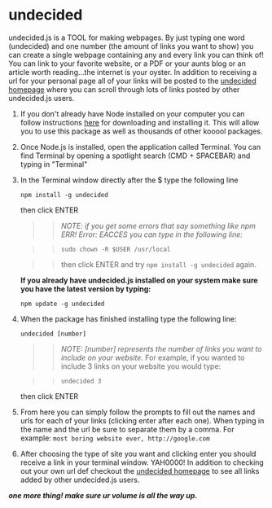 # undecided
undecided.js is a TOOL for making webpages. By just typing one word (undecided) and one number (the amount of links you want to show) you can create a single webpage containing any and every link you can think of! You can link to your favorite website, or a PDF or your aunts blog or an article worth reading...the internet is your oyster. In addition to receiving a url for your personal page all of your links will be posted to the <a href="https://desolate-scrubland-97851.herokuapp.com/" target="_blank">undecided homepage</a> where you can scroll through lots of links posted by other undecided.js users.


1. If you don't already have Node installed on your computer you can follow instructions <a href="https://nodejs.org/en/" target="_blank">here</a> for downloading and installing it. This will allow you to use this package as well as thousands of other kooool packages.



2. Once Node.js is installed, open the application called Terminal. You can find Terminal by opening a spotlight search (CMD + SPACEBAR) and typing in "Terminal"




3. In the Terminal window directly after the $ type the following line

   ```npm install -g undecided```
   
   then click ENTER
   
   > > _NOTE: if you get some errors that say something like npm ERR! Error: EACCES you can type in the following line:_
   
   > > ```sudo chown -R $USER /usr/local```
   
   > > then click ENTER and try `npm install -g undecided` again.
      
      
      **If you already have undecided.js installed on your system make sure you have the latest version by typing:**
      
      
      ```npm update -g undecided```
    
      

4. When the package has finished installing type the following line:

    ```undecided [number]```
    
      > > _NOTE: [number] represents the number of links you want to include on your website._
      > > For example, if you wanted to include 3 links on your website you would type:

      > > ```undecided 3```
    
    then click ENTER






 5. From here you can simply follow the prompts to fill out the names and urls for each of your links (clicking enter after each one). When typing in the name and the url be sure to separate them by a comma.
    For example:
     ```most boring website ever, http://google.com```
     
     
     

 6. After choosing the type of site you want and clicking enter you should receive a link in your terminal window. YAH0000! In addition to checking out your own url def checkout the <a href="https://desolate-scrubland-97851.herokuapp.com/" target="_blank">undecided homepage</a> to see all links added by other undecided.js users.
 
 
 ***one more thing! make sure ur volume is all the way up.***
